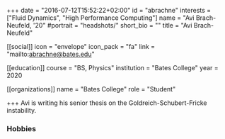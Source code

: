 +++
date = "2016-07-12T15:52:22+02:00"
id = "abrachne"
interests = ["Fluid Dynamics", "High Performance Computing"]
name = "Avi Brach-Neufeld, '20"
#portrait = "headshots/"
short_bio = ""
title = "Avi Brach-Neufeld"

[[social]]
    icon = "envelope"
    icon_pack = "fa"
    link = "mailto:abrachne@bates.edu"

[[education]]
    course = "BS, Physics"
    institution = "Bates College"
    year = 2020

[[organizations]]
    name = "Bates College"
    role = "Student"

+++ 
Avi is writing his senior thesis on the Goldreich-Schubert-Fricke instability.

### Hobbies

